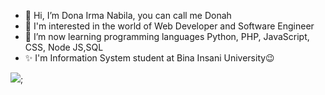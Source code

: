- 👋 Hi, I’m Dona Irma Nabila, you can call me Donah
- 👀 I'm interested in the world of Web Developer and Software Engineer
- 🌱 I’m now learning programming languages Python, PHP, JavaScript, CSS, Node JS,SQL
- ✨ I'm Information System student at Bina Insani University😉
<!---
Donairmanabila/Donairmanabila is a ✨ special ✨ repository because its `README.md` (this file) appears on your GitHub profile.
You can click the 
Preview link to take a look at your changes.
--->

<img src=”http://https://cdn3.vectorstock.com/i/1000x1000/91/17/website-development-banner-programming-technology-vector-25839117.jpg”>;
